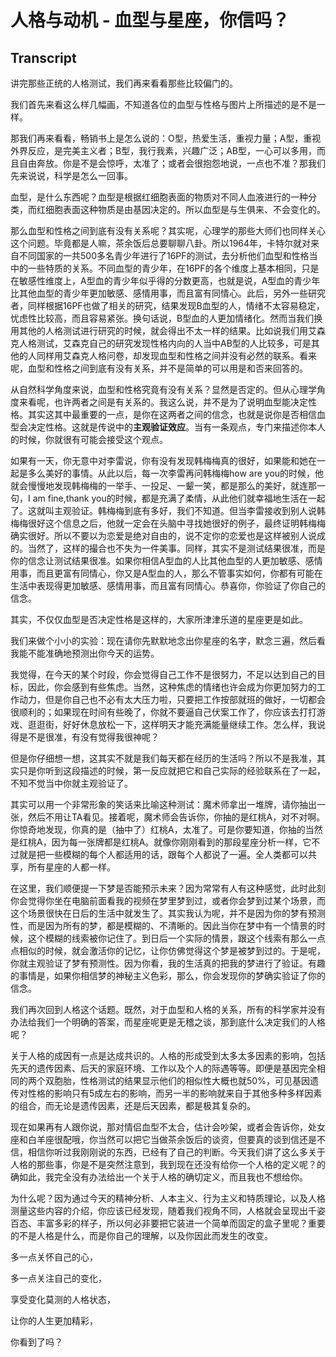 # 人格与动机 - 血型与星座，你信吗？

## Transcript

讲完那些正统的人格测试，我们再来看看那些比较偏门的。

我们首先来看这么样几幅画，不知道各位的血型与性格与图片上所描述的是不是一样。

那我们再来看看，畅销书上是怎么说的：O型，热爱生活，重视力量；A型，重视外界反应，是完美主义者；B型，我行我素，兴趣广泛；AB型，一心可以多用，而且自由奔放。你是不是会惊呼，太准了；或者会很抱怨地说，一点也不准？那我们先来说说，科学是怎么一回事。

血型，是什么东西呢？血型是根据红细胞表面的物质对不同人血液进行的一种分类，而红细胞表面这种物质是由基因决定的。所以血型是与生俱来、不会变化的。

那么血型和性格之间到底有没有关系呢？其实呢，心理学的那些大师们也同样关心这个问题。毕竟都是人嘛，茶余饭后总要聊聊八卦。所以1964年，卡特尔就对来自不同国家的一共500多名青少年进行了16PF的测试，去分析他们血型和性格当中的一些特质的关系。不同血型的青少年，在16PF的各个维度上基本相同，只是在敏感性维度上，A型血的青少年似乎得的分数更高，也就是说，A型血的青少年比其他血型的青少年更加敏感、感情用事，而且富有同情心。此后，另外一些研究者，同样根据16PF也做了相关的研究，结果发现B血型的人，情绪不太容易稳定，忧虑性比较高，而且容易紧张。换句话说，B型血的人更加情绪化。然而当我们换用其他的人格测试进行研究的时候，就会得出不太一样的结果。比如说我们用艾森克人格测试，艾森克自己的研究发现性格内向的人当中AB型的人比较多，可是其他的人同样用艾森克人格问卷，却发现血型和性格之间并没有必然的联系。看来呢，血型和性格之间到底有没有关系，并不是简单的可以用是和否来回答的。

从自然科学角度来说，血型和性格究竟有没有关系？显然是否定的。但从心理学角度来看呢，也许两者之间是有关系的。我这么说，并不是为了说明血型能决定性格。其实这其中最重要的一点，是你在这两者之间的信念，也就是说你是否相信血型会决定性格。这就是传说中的**主观验证效应**。当有一条观点，专门来描述你本人的时候，你就很有可能会接受这个观点。

如果有一天，你无意中对李雷说，你有没有发现韩梅梅真的很好，如果能和她在一起是多么美好的事情。从此以后，每一次李雷再问韩梅梅how are you的时候，他就会慢慢地发现韩梅梅的一举手、一投足、一颦一笑，都是那么的美好，就连那一句，I am fine,thank you的时候，都是充满了柔情，从此他们就幸福地生活在一起了。这就叫主观验证。韩梅梅到底有多好，我们不知道。但当李雷接收到别人说韩梅梅很好这个信息之后，他就一定会在头脑中寻找她很好的例子，最终证明韩梅梅确实很好。所以不要以为恋爱是绝对自由的，说不定你的恋爱也是这样被别人说成的。当然了，这样的撮合也不失为一件美事。同样，其实不是测试结果很准，而是你的信念让测试结果很准。如果你相信A型血的人比其他血型的人更加敏感、感情用事，而且更富有同情心，你又是A型血的人，那么不管事实如何，你都有可能在生活中表现得更加敏感、感情用事，而且富有同情心。恭喜你，你验证了你自己的信念。

其实，不仅仅血型是否决定性格是这样的，大家所津津乐道的星座更是如此。

我们来做个小小的实验：现在请你先默默地念出你星座的名字，默念三遍，然后看我能不能准确地预测出你今天的运势。

我觉得，在今天的某个时段，你会觉得自己工作不是很努力，不足以达到自己的目标，因此，你会感到有些焦虑。当然，这种焦虑的情绪也许会成为你更加努力的工作动力，但是你自己也不必有太大压力啦，只要把工作按部就班的做好，一切都会很顺利的；如果现在时间有些晚了，你就不要逼自己伏案工作了，你应该去打打游戏、逛逛街，好好休息放松一下，这样明天才能充满能量继续工作。怎么样，我说得是不是很准，有没有觉得我很神呢？

但是你仔细想一想，这其实不就是我们每天都在经历的生活吗？所以不是我准，其实只是你听到这段描述的时候，第一反应就把它和自己实际的经验联系在了一起，不知不觉当中你就主观验证了。

其实可以用一个非常形象的笑话来比喻这种测试：魔术师拿出一堆牌，请你抽出一张，然后不用让TA看见。接着呢，魔术师会告诉你，你抽的是红桃A，对不对啊。你惊奇地发现，你真的是（抽中了）红桃A，太准了。可是你要知道，你抽的当然是红桃A，因为每一张牌都是红桃A。就像你刚刚看到的那段星座分析一样，它不过就是把一些模糊的每个人都适用的话，跟每个人都说了一遍。全人类都可以共享，所有星座的人都一样。

在这里，我们顺便提一下梦是否能预示未来？因为常常有人有这种感觉，此时此刻你会觉得你坐在电脑前面看我的视频在梦里梦到过，或者你会梦到过某个场景，而这个场景很快在日后的生活中就发生了。其实我认为呢，并不是因为你的梦有预测性，而是因为所有的梦，都是模糊的、不清晰的。因此当你在梦中有一个情景的时候，这个模糊的线索被你记住了。到日后一个实际的情景，跟这个线索有那么一点点相似的时候，就会激活你的记忆，让你仿佛觉得这个梦是被梦到过的。于是呢，你就主观验证了梦有预测性。因为你看，我的生活真的把我的梦进行了验证。有趣的事情是，如果你相信梦的神秘主义色彩，那么，你会发现你的梦确实验证了你的信念。

我们再次回到人格这个话题。既然，对于血型和人格的关系，所有的科学家并没有办法给我们一个明确的答案，而星座呢更是无稽之谈，那到底什么决定我们的人格呢？

关于人格的成因有一点是达成共识的。人格的形成受到太多太多因素的影响，包括先天的遗传因素、后天的家庭环境、工作以及个人的际遇等等。即便是基因完全相同的两个双胞胎，性格测试的结果显示他们的相似性大概也就50%，可见基因遗传对性格的影响只有5成左右的影响，而另一半的影响就来自于其他多种多样因素的组合，而无论是遗传因素，还是后天因素，都是极其复杂的。

现在如果再有人跟你说，那对情侣血型不太合，估计会吵架，或者会告诉你，处女座和白羊座很配哦，你当然可以把它当做茶余饭后的谈资，但要真的谈到信还是不信，相信你听过我刚刚说的东西，已经有了自己的判断。今天我们讲了这么多关于人格的那些事，你是不是突然注意到，我到现在还没有给你一个人格的定义呢？的确如此，我完全没有办法给出一个关于人格的确切定义，而且我也不想给你。

为什么呢？因为通过今天的精神分析、人本主义、行为主义和特质理论，以及人格测量这些内容的介绍，你应该已经发现，随着我们视角不同，人格就会呈现出千姿百态、丰富多彩的样子，所以何必非要把它装进一个简单而固定的盒子里呢？重要的不是人格是什么，而是你自己的理解，以及你因此而发生的改变。

多一点关怀自己的心，

多一点关注自己的变化，

享受变化莫测的人格状态，

让你的人生更加精彩，

你看到了吗？